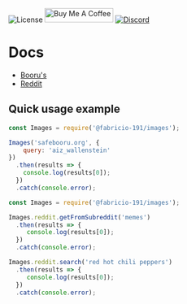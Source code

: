 ![License](https://img.shields.io/badge/License-Apache%202.0-blue.svg?color=white&style=for-the-badge)
<a href="https://www.buymeacoffee.com/Fabricio191" target="_blank"><img src="https://cdn.buymeacoffee.com/buttons/default-orange.png" alt="Buy Me A Coffee" height="28" width="135"></a>
[![Discord](https://img.shields.io/discord/555535212461948936?style=for-the-badge&color=7289da)](https://discord.gg/zrESMn6)

# Docs

* [Booru's](https://github.com/Fabricio-191/images/docs/booru's.md)
* [Reddit](https://github.com/Fabricio-191/images/reddit.md)

## Quick usage example

```js
const Images = require('@fabricio-191/images');

Images('safebooru.org', {
	query: 'aiz_wallenstein'
})
  .then(results => {
    console.log(results[0]);
  })
  .catch(console.error);
```

```js
const Images = require('@fabricio-191/images');

Images.reddit.getFromSubreddit('memes')
  .then(results => {
     console.log(results[0]);
  })
  .catch(console.error);

Images.reddit.search('red hot chili peppers')
  .then(results => {
     console.log(results[0]);
  })
  .catch(console.error);
```
